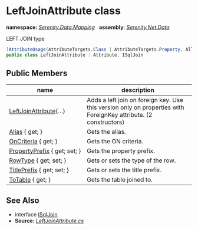 # LeftJoinAttribute class
**namespace:** *[Serenity.Data.Mapping](../README.md#serenity.data.mapping-namespace)*   **assembly**: *[Serenity.Net.Data](../README.md)*

LEFT JOIN type

```csharp
[AttributeUsage(AttributeTargets.Class | AttributeTargets.Property, AllowMultiple = true)]
public class LeftJoinAttribute : Attribute, ISqlJoin
```

## Public Members

| name | description |
| --- | --- |
| [LeftJoinAttribute](LeftJoinAttribute/LeftJoinAttribute.md)(…) | Adds a left join on foreign key. Use this version only on properties with ForeignKey attribute. (2 constructors) |
| [Alias](LeftJoinAttribute/Alias.md) { get; } | Gets the alias. |
| [OnCriteria](LeftJoinAttribute/OnCriteria.md) { get; } | Gets the ON criteria. |
| [PropertyPrefix](LeftJoinAttribute/PropertyPrefix.md) { get; set; } | Gets the property prefix. |
| [RowType](LeftJoinAttribute/RowType.md) { get; set; } | Gets or sets the type of the row. |
| [TitlePrefix](LeftJoinAttribute/TitlePrefix.md) { get; set; } | Gets or sets the title prefix. |
| [ToTable](LeftJoinAttribute/ToTable.md) { get; } | Gets the table joined to. |

## See Also

* interface [ISqlJoin](ISqlJoin.md)
* **Source:** *[LeftJoinAttribute.cs](https://github.com/serenity-is/Serenity/blob/master/src/Serenity.Net.Data/Mapping/LeftJoinAttribute.cs)*
